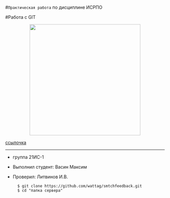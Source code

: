 #``Практическая работа`` по дисциплине ИСРПО

#Работа с GIT

<p align="center"><img src="https://static.wikia.nocookie.net/sawfilms/images/3/35/141042.jpg/revision/latest?cb=20161025204528" width = "350"></p>

<p><a href="https://ru.freepik.com/premium-photo/a-cat-driving-a-toy-car-with-the-word-cat-on-it_46786772.htm">ссылочка</a></p>

------

* группа 21ИС-1
* Выполнил студент: Васин Максим
* Проверил: Литвинов И.В.

        $ git clone https://github.com/wattag/smtchfeedback.git
        $ cd "папка сервера"
